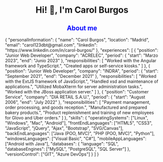 <h1 align="center">Hi! 👋, I'm Carol Burgos</h1>
<h2 align="center" style="color: blue;">About me</h2>
<div>
 {
  "personalInformation": {
    "name": "Carol Burgos",
    "location": "Madrid",
    "email": "carol123dbt@gmail.com",
    "linkedin": "https://www.linkedin.com/in/carol-burgos/"
  },
  "experiences": [
    {
      "position": "Junior Web Developer",
      "company": "ACRELEC",
      "period": {
        "start": "Marzo 2023",
        "end": "Junio 2023"
      },
      "responsibilities": [
        "Worked with the Angular framework and TypeScript.",
        "Created apps or self-service kiosks."
      ]
    },  
    {
      "position": "Junior Web Developer",
      "company": "INDRA",
      "period": {
        "start": "September 2021",
        "end": "December 2021"
      },
      "responsibilities": [
        "Worked with the ExtJS framework of JavaScript.",
        "Handled xsd and maintenance of applications.",
        "Utilized MobaXterm for server administration tasks.",
        "Worked with the JBoss application server."
      ]
    },
    {
      "position": "Customer Service",
      "company": "DIA RETAIL S.A.U.",
      "period": {
        "start": "August 2006",
        "end": "July 2022"
      },
      "responsibilities": [
        "Payment management, order processing, and goods reception.",
        "Manufactured and prepared bakery products.",
        "Product replenishment and training of new employees for Glovo and Uber orders."
      ]
    },
    "skills": {
      "operatingSystems": ["Linux", "Windows", "Mac", "Android"],
      "frontEndLanguages": ["HTML5", "CSS3", "JavaScript", "jQuery", "Ajax", "Bootstrap", "SVG/Canvas"],
      "backEndLanguages": ["Java (POO, MVC)", "PHP (POO, MVC)", "Python"],
      "windowsLanguages": ["Visual Basic", "C#"],
      "mobileAppLanguages": ["Android with Java"],
      "databases": {
        "language": "SQL",
        "databaseEngines": ["MySQL", "PostgreSQL", "SQL Server"]
      },
      "versionControl": ["GIT", "Azure DevOps"]
    }
  ]
 }
</div>
